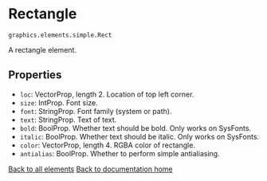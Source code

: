 # Rectangle

`graphics.elements.simple.Rect`

A rectangle element.

## Properties

* `loc`: VectorProp, length 2. Location of top left corner.
* `size`: IntProp. Font size.
* `font`: StringProp. Font family (system or path).
* `text`: StringProp. Text of text.
* `bold`: BoolProp. Whether text should be bold. Only works on SysFonts.
* `italic`: BoolProp. Whether text should be italic. Only works on SysFonts.
* `color`: VectorProp, length 4. RGBA color of rectangle.
* `antialias`: BoolProp. Whether to perform simple antialiasing.

[Back to all elements][elements]
[Back to documentation home][home]

[home]: https://medilocus.github.io/graphic_videos/
[elements]: https://medilocus.github.io/graphic_videos/elements
